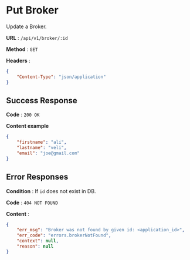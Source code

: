 # Put Broker

Update a Broker.

**URL** : `/api/v1/broker/:id`

**Method** : `GET`

**Headers** : 
```json
{
    "Content-Type": "json/application"
}
```

## Success Response

**Code** : `200 OK`

**Content example**

```json
{
    "firstname": "ali",
    "lastname": "veli",
    "email": "joe@gmail.com"
}
```

## Error Responses

**Condition** : If `id` does not exist in DB.

**Code** : `404 NOT FOUND`

**Content** : 

```json
{
    "err_msg": "Broker was not found by given id: <application_id>",
    "err_code": "errors.brokerNotFound",
    "context": null,
    "reason": null
}
```
